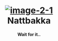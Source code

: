 
<h1 align="center">
  <br>
  <a href='https://postimg.cc/k22X5Bgs' target='_blank'><img src='https://i.postimg.cc/4x5KBcCD/image-2-1.png' border='0' alt='image-2-1'/></a>
  <br>
  Nattbakka
  <br>
</h1>

<h4 align="center">Wait for it.. </h4>



